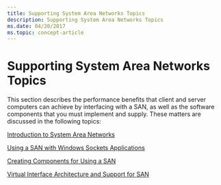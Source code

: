 ```yaml
---
title: Supporting System Area Networks Topics
description: Supporting System Area Networks Topics
ms.date: 04/20/2017
ms.topic: concept-article
---
```


# Supporting System Area Networks Topics





This section describes the performance benefits that client and server computers can achieve by interfacing with a SAN, as well as the software components that you must implement and supply. These matters are discussed in the following topics:

[Introduction to System Area Networks](introduction-to-system-area-networks.md)

[Using a SAN with Windows Sockets Applications](using-a-san-with-windows-sockets-applications.md)

[Creating Components for Using a SAN](creating-components-for-using-a-san.md)

[Virtual Interface Architecture and Support for SAN](virtual-interface-architecture-and-support-for-san.md)

 

 





